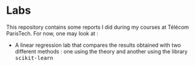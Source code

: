 <h1> Labs </h1>

This repository contains some reports I did during my courses at Télécom ParisTech. For now, one may look at :

* A linear regression lab that compares the results obtained with two different methods : one using the theory and another using the library <tt>scikit-learn</tt>
